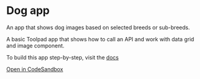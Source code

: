 # Dog app

<p class="description">An app that shows dog images based on selected breeds or sub-breeds. </p>

A basic Toolpad app that shows how to call an API and work with data grid and image component.

To build this app step-by-step, visit the [docs](https://mui.com/toolpad/getting-started/quickstart/#building-your-first-application)

[Open in CodeSandbox](https://codesandbox.io/p/sandbox/github/mui/mui-toolpad/tree/master/examples/dog-app)
